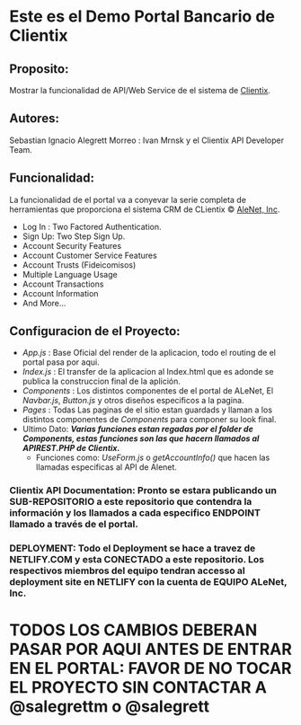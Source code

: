# Este es el Demo Portal Bancario de Clientix #

## Proposito: 
Mostrar la funcionalidad de API/Web Service de el sistema de [Clientix](http://www.alenet.com/index.php/en/our-products/clientix-crm).

## Autores:
Sebastian Ignacio Alegrett Morreo : Ivan Mrnsk y el Clientix API Developer Team.

## Funcionalidad:
La funcionalidad de el portal va a conyevar la serie completa de herramientas que proporciona el sistema CRM de CLientix © [AleNet, Inc](http://www.alenet.com/index.php/en/).
  * Log In : Two Factored Authentication.
  * Sign Up: Two Step Sign Up.
  * Account Security Features
  * Account Customer Service Features 
  * Account Trusts (Fideicomisos)
  * Multiple Language Usage
  * Account Transactions
  * Account Information
  * And More...

## Configuracion de el Proyecto:
  * *App.js* : Base Oficial del render de la aplicacion, todo el routing de el portal pasa por aqui. 
  * *Index.js* : El transfer de la aplicacion al Index.html que es adonde se publica la construccion final de la aplición.
  * *Components* : Los distintos componentes de el portal de ALeNet, El *Navbar.js*, *Button.js* y otros diseños especificos a la pagina.
  * *Pages* : Todas Las paginas de el sitio estan guardads y llaman a los distintos componentes de *Components* para componer su look final.
  * Ultimo Dato: ***Varias funciones estan regadas por el folder de Components, estas funciones son las que hacern llamados al APIREST.PHP de Clientix.***
    * Funciones como: *UseForm.js* o *getAccountInfo()* que hacen las llamadas especificas al API de Alenet.

### Clientix API Documentation: Pronto se estara publicando un SUB-REPOSITORIO a este repositorio que contendra la información y los llamados a cada especifico ENDPOINT llamado a través de el portal.

### DEPLOYMENT: Todo el Deployment se hace a travez de NETLIFY.COM y esta CONECTADO a este repositorio. Los respectivos miembros del equipo tendran accesso al deployment site en NETLIFY con la cuenta de EQUIPO ALeNet, Inc.

# TODOS LOS CAMBIOS DEBERAN PASAR POR AQUI ANTES DE ENTRAR EN EL PORTAL: FAVOR DE NO TOCAR EL PROYECTO SIN CONTACTAR A @salegrettm o @salegrett 
